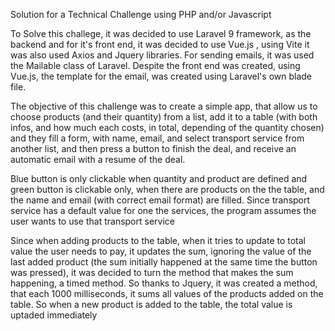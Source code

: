 Solution for a Technical Challenge using PHP and/or Javascript

To Solve this challege, it was decided to use Laravel 9 framework, as the backend and for it's front end, it was decided to use Vue.js , using  Vite it was also used Axios and Jquery libraries. For sending emails, it was used the Mailable class of Laravel. Despite the front end was created, using Vue.js,  the template for the email, was created using Laravel's own blade file.


The objective of this challenge was to create a simple app, that allow us to choose products (and their quantity) from a list, add it to a table (with both infos, and how much each costs, in total, depending of the quantity chosen) and they fill a form, with name, email, and select transport service from another list,  and then press a button to finish the deal, and receive an automatic email with a resume of the deal.

Blue button is only clickable when quantity and product are defined and  green button is clickable only, when there are products on the the table,  and the name and email (with correct email format) are filled. Since transport service has a default value for one the services, the program assumes the user wants to use that transport service

Since when adding products to the table, when it tries to update to total value the user needs to pay, it updates the sum, ignoring the value of the last added product (the sum initially happened at the same time the button was pressed), it was decided to turn the method that makes the sum happening, a timed method. So thanks to Jquery, it was created a method, that each 1000 milliseconds, it sums all values of the products added on the table. So when a new product is added to the table, the total value is uptaded immediately 


